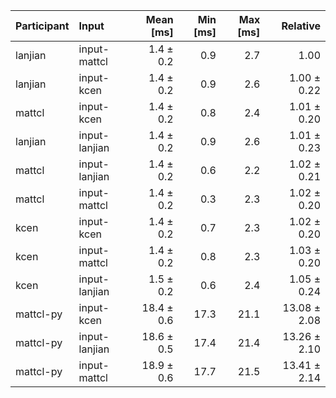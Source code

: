 | Participant | Input | Mean [ms] | Min [ms] | Max [ms] | Relative |
|:---|:---|---:|---:|---:|---:|
| lanjian | input-mattcl | 1.4 ± 0.2 | 0.9 | 2.7 | 1.00 |
| lanjian | input-kcen | 1.4 ± 0.2 | 0.9 | 2.6 | 1.00 ± 0.22 |
| mattcl | input-kcen | 1.4 ± 0.2 | 0.8 | 2.4 | 1.01 ± 0.20 |
| lanjian | input-lanjian | 1.4 ± 0.2 | 0.9 | 2.6 | 1.01 ± 0.23 |
| mattcl | input-lanjian | 1.4 ± 0.2 | 0.6 | 2.2 | 1.02 ± 0.21 |
| mattcl | input-mattcl | 1.4 ± 0.2 | 0.3 | 2.3 | 1.02 ± 0.20 |
| kcen | input-kcen | 1.4 ± 0.2 | 0.7 | 2.3 | 1.02 ± 0.20 |
| kcen | input-mattcl | 1.4 ± 0.2 | 0.8 | 2.3 | 1.03 ± 0.20 |
| kcen | input-lanjian | 1.5 ± 0.2 | 0.6 | 2.4 | 1.05 ± 0.24 |
| mattcl-py | input-kcen | 18.4 ± 0.6 | 17.3 | 21.1 | 13.08 ± 2.08 |
| mattcl-py | input-lanjian | 18.6 ± 0.5 | 17.4 | 21.4 | 13.26 ± 2.10 |
| mattcl-py | input-mattcl | 18.9 ± 0.6 | 17.7 | 21.5 | 13.41 ± 2.14 |
